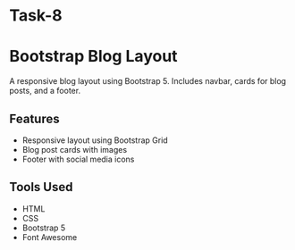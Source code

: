 # Task-8
# Bootstrap Blog Layout

A responsive blog layout using Bootstrap 5. Includes navbar, cards for blog posts, and a footer.

## Features
- Responsive layout using Bootstrap Grid
- Blog post cards with images
- Footer with social media icons

## Tools Used
- HTML
- CSS
- Bootstrap 5
- Font Awesome

